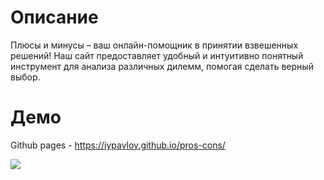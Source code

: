 # Описание

Плюсы и минусы – ваш онлайн-помощник в принятии взвешенных решений! Наш
сайт предоставляет удобный и интуитивно понятный инструмент для анализа
различных дилемм, помогая сделать верный выбор.

# Демо
Github pages - https://iypavlov.github.io/pros-cons/

![](https://github.com/iypavlov/pros-cons/blob/master/demo.gif)
